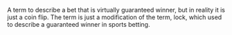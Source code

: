 A term to describe a bet that is virtually guaranteed winner, but in reality it is just a coin flip.
The term is just a modification of the term, lock, which used to describe a guaranteed winner in sports betting.